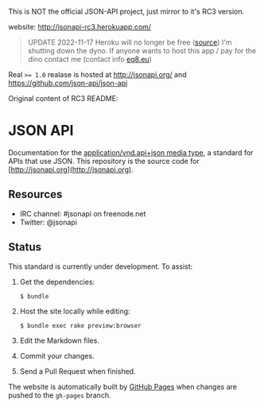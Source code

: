 This is NOT the official JSON-API project, just mirror to it's  RC3 version.

website: http://jsonapi-rc3.herokuapp.com/

> UPDATE 2022-11-17 Heroku will no  longer be free ([source](https://blog.heroku.com/next-chapter))  I'm shutting down the dyno. If anyone wants to host this app / pay for the dino contact me (contact info [eq8.eu](https://www.eq8.eu/))

Real `>= 1.0` realase is hosted at http://jsonapi.org/ and
https://github.com/json-api/json-api

Original content of RC3 README:

JSON API
========

Documentation for the [application/vnd.api+json media
type](http://www.iana.org/assignments/media-types/application/vnd.api+json),
a standard for APIs that use JSON. This repository is the
source code for [http://jsonapi.org](http://jsonapi.org).


Resources
---------

* IRC channel: #jsonapi on freenode.net
* Twitter: @jsonapi


Status
------

This standard is currently under development. To assist:

1. Get the dependencies:

    `$ bundle`

1. Host the site locally while editing:

    `$ bundle exec rake preview:browser`

1. Edit the Markdown files.
1. Commit your changes.
1. Send a Pull Request when finished.

The website is automatically built by [GitHub Pages](http://pages.github.com)
when changes are pushed to the `gh-pages` branch.
